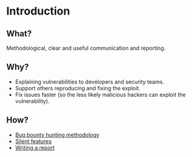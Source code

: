 # Introduction

## What?

Methodological, clear and useful communication and reporting.

## Why?

* Explaining vulnerabilities to developers and security teams.
* Support others reproducing and fixing the exploit.
* Fix issues faster (so the less likely malicious hackers can exploit the vulnerability).

## How?

* [Bug bounty hunting methodology](methodology.md)
* [Silent features](silent.md)
* [Writing a report](report.md)


